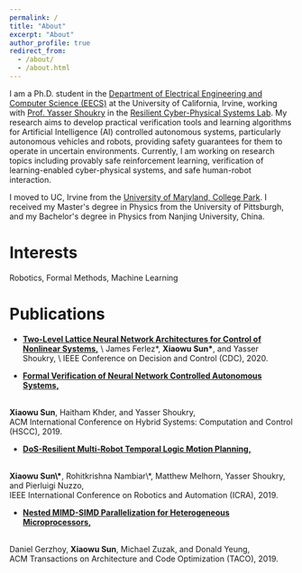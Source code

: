 ```yaml
---
permalink: /
title: "About"
excerpt: "About"
author_profile: true
redirect_from: 
  - /about/
  - /about.html  
---
```

I am a Ph.D. student in the [Department of Electrical Engineering and Computer Science (EECS)](https://engineering.uci.edu/dept/eecs) at the University of California, Irvine, working with [Prof. Yasser Shoukry](https://rcpsl.eng.uci.edu/yshoukry) in the [Resilient Cyber-Physical Systems Lab](https://rcpsl.eng.uci.edu). My research aims to develop practical verification tools and learning algorithms for Artificial Intelligence (AI) controlled autonomous systems, particularly autonomous vehicles and robots, providing safety guarantees for them to operate in uncertain environments. Currently, I am working on research topics including provably safe reinforcement learning, verification of learning-enabled cyber-physical systems, and safe human-robot interaction. 

I moved to UC, Irvine from the [University of Maryland, College Park](https://ece.umd.edu/). I received my Master's degree in Physics from the University of Pittsburgh, and my Bachelor's degree in Physics from Nanjing University, China. 

Interests
=====
Robotics, Formal Methods, Machine Learning

Publications
======
- [**Two-Level Lattice Neural Network Architectures for Control of Nonlinear Systems,**](https://arxiv.org/abs/2004.09628) \\
James Ferlez\*, <b>Xiaowu Sun\*</b>, and Yasser Shoukry, \\
IEEE Conference on Decision and Control (CDC), 2020.

- [**Formal Verification of Neural Network Controlled Autonomous Systems,**](https://dl.acm.org/doi/10.1145/3302504.3311802) 
<br>
<b>Xiaowu Sun</b>, Haitham Khder, and Yasser Shoukry, 
<br>
ACM International Conference on Hybrid Systems: Computation and Control (HSCC), 2019. 

- [**DoS-Resilient Multi-Robot Temporal Logic Motion Planning,**](https://ieeexplore.ieee.org/document/8794477) 
<br>
<b>Xiaowu Sun\*</b>, Rohitkrishna Nambiar\*, Matthew Melhorn, Yasser Shoukry, and Pierluigi Nuzzo,
<br>
IEEE International Conference on Robotics and Automation (ICRA), 2019.

- [**Nested MIMD-SIMD Parallelization for Heterogeneous Microprocessors,**](https://dl.acm.org/doi/abs/10.1145/3368304)
<br>
Daniel Gerzhoy, <b>Xiaowu Sun</b>, Michael Zuzak, and Donald Yeung, 
<br>
ACM Transactions on Architecture and Code Optimization (TACO), 2019.